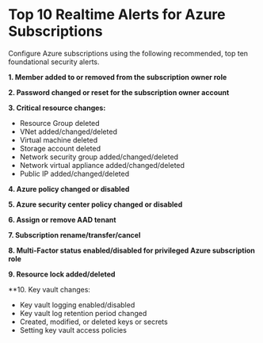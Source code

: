 # Top 10 Realtime Alerts for Azure Subscriptions 


Configure Azure subscriptions using the following recommended, top ten foundational security alerts. 


**1. Member added to or removed from the subscription owner role** 
 

**2. Password changed or reset for the subscription owner account** 


**3. Critical resource changes:** 

   - Resource Group deleted 
   - VNet added/changed/deleted 
   - Virtual machine deleted 
   - Storage account deleted 
   - Network security group added/changed/deleted 
   - Network virtual appliance added/changed/deleted 
   - Public IP added/changed/deleted 


**4. Azure policy changed or disabled**


**5. Azure security center policy changed or disabled** 


**6. Assign or remove AAD tenant** 


**7. Subscription rename/transfer/cancel**  


**8. Multi-Factor status enabled/disabled for privileged Azure subscription role**  


**9. Resource lock added/deleted** 


**10. Key vault changes:  

   - Key vault logging enabled/disabled 
   - Key vault log retention period changed 
   - Created, modified, or deleted keys or secrets 
   - Setting key vault access policies 
